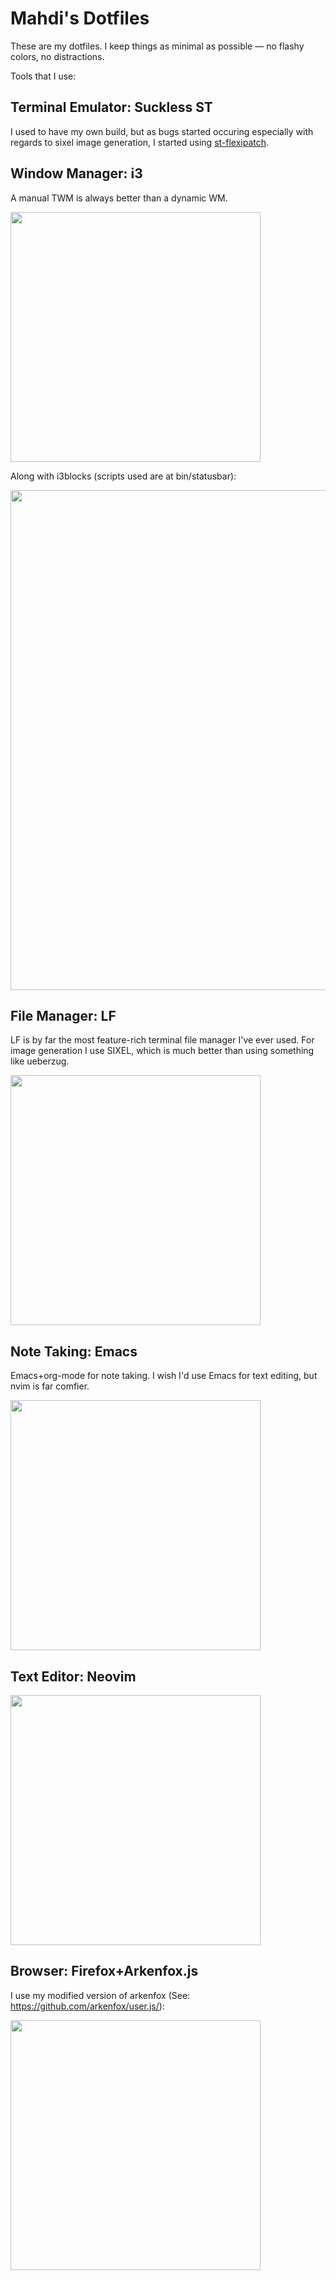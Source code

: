 
# Mahdi's Dotfiles

These are my dotfiles. I keep things as minimal as possible — no flashy colors, no distractions.

Tools that I use:

## Terminal Emulator: Suckless ST 
I used to have my own build, but as bugs started occuring especially with regards to sixel image generation, I started using [st-flexipatch](https://github.com/bakkeby/st-flexipatch).



## Window Manager: i3

A manual TWM is always better than a dynamic WM.

<img src="https://github.com/user-attachments/assets/c2989f41-82fb-454d-91cd-958f53140810" style="width:400px;">

<br/>

Along with i3blocks (scripts used are at bin/statusbar):

<img src="https://github.com/user-attachments/assets/2c30dfe2-dda2-42a3-b959-d4ee9a9db45f" style="width:800px;">


## File Manager: LF
LF is by far the most feature-rich terminal file manager I've ever used.
For image generation I use SIXEL, which is much better than using something like ueberzug.

<img src="https://github.com/user-attachments/assets/19e11d6a-ef7c-4f9f-84b8-9e924ce24da3" style="width:400px;">



## Note Taking: Emacs
Emacs+org-mode for note taking. I wish I'd use Emacs for text editing, but nvim is far comfier.

<img src="https://github.com/user-attachments/assets/23660462-9139-4878-a20f-5a2f1b4d4fa8" style="width:400px;">



## Text Editor: Neovim
<img src="https://github.com/user-attachments/assets/6b3659b1-0a11-43b2-8b5c-c63507caa499" style="width:400px;">

## Browser: Firefox+Arkenfox.js

I use my modified version of arkenfox (See: https://github.com/arkenfox/user.js/):

<img src="https://github.com/user-attachments/assets/65dffb15-4f64-4aeb-8a84-3ca0473781a1" style="width:400px;">
